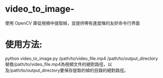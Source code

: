 # video_to_image-
使用 OpenCV 庫從視頻中提取幀，並提供帶有進度條的友好命令行界面

# 使用方法:
python video_to_image.py /path/to/video_file.mp4 /path/to/output_directory
替換/path/to/video_file.mp4為視頻文件的絕對路徑，以及/path/to/output_directory要保存提取的幀的目錄的絕對路徑。
